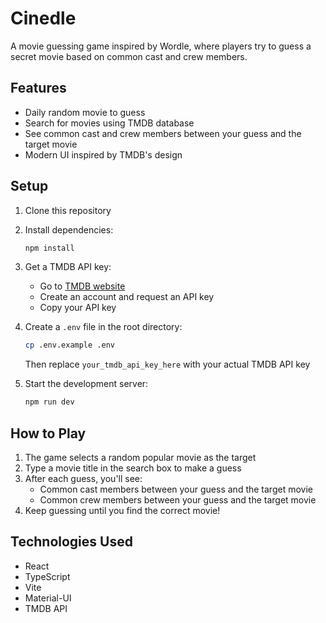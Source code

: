 # Cinedle

A movie guessing game inspired by Wordle, where players try to guess a secret movie based on common cast and crew members.

## Features

- Daily random movie to guess
- Search for movies using TMDB database
- See common cast and crew members between your guess and the target movie
- Modern UI inspired by TMDB's design

## Setup

1. Clone this repository
2. Install dependencies:
   ```bash
   npm install
   ```
3. Get a TMDB API key:
   - Go to [TMDB website](https://www.themoviedb.org/)
   - Create an account and request an API key
   - Copy your API key

4. Create a `.env` file in the root directory:
   ```bash
   cp .env.example .env
   ```
   Then replace `your_tmdb_api_key_here` with your actual TMDB API key

5. Start the development server:
   ```bash
   npm run dev
   ```

## How to Play

1. The game selects a random popular movie as the target
2. Type a movie title in the search box to make a guess
3. After each guess, you'll see:
   - Common cast members between your guess and the target movie
   - Common crew members between your guess and the target movie
4. Keep guessing until you find the correct movie!

## Technologies Used

- React
- TypeScript
- Vite
- Material-UI
- TMDB API
